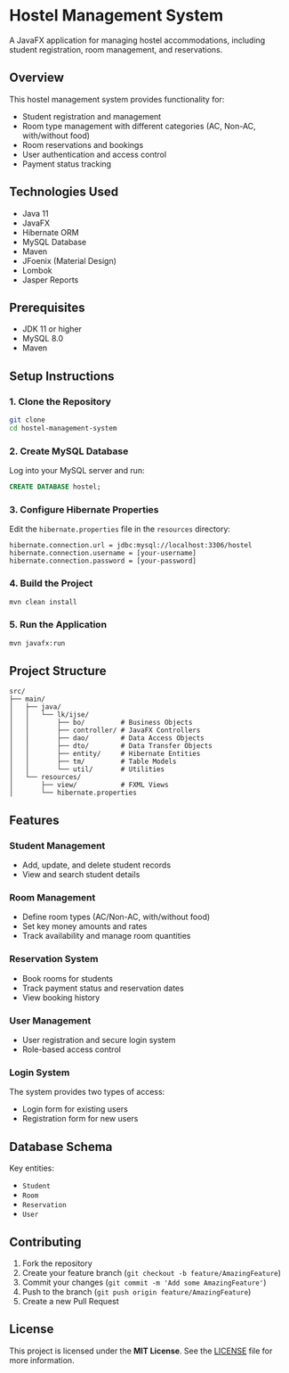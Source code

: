 # Hostel Management System

A JavaFX application for managing hostel accommodations, including student registration, room management, and reservations.

## Overview

This hostel management system provides functionality for:

- Student registration and management
- Room type management with different categories (AC, Non-AC, with/without food)
- Room reservations and bookings
- User authentication and access control
- Payment status tracking

## Technologies Used

- Java 11
- JavaFX
- Hibernate ORM
- MySQL Database
- Maven
- JFoenix (Material Design)
- Lombok
- Jasper Reports

## Prerequisites

- JDK 11 or higher
- MySQL 8.0
- Maven

## Setup Instructions

### 1. Clone the Repository

```sh
git clone 
cd hostel-management-system
```

### 2. Create MySQL Database

Log into your MySQL server and run:

```sql
CREATE DATABASE hostel;
```

### 3. Configure Hibernate Properties

Edit the `hibernate.properties` file in the `resources` directory:

```properties
hibernate.connection.url = jdbc:mysql://localhost:3306/hostel
hibernate.connection.username = [your-username]
hibernate.connection.password = [your-password]
```

### 4. Build the Project

```sh
mvn clean install
```

### 5. Run the Application

```sh
mvn javafx:run
```

## Project Structure

```
src/
├── main/
│   ├── java/
│   │   └── lk/ijse/
│   │       ├── bo/         # Business Objects
│   │       ├── controller/ # JavaFX Controllers
│   │       ├── dao/        # Data Access Objects
│   │       ├── dto/        # Data Transfer Objects
│   │       ├── entity/     # Hibernate Entities
│   │       ├── tm/         # Table Models
│   │       └── util/       # Utilities
│   └── resources/
│       ├── view/           # FXML Views
│       └── hibernate.properties
```

## Features

### Student Management

- Add, update, and delete student records
- View and search student details

### Room Management

- Define room types (AC/Non-AC, with/without food)
- Set key money amounts and rates
- Track availability and manage room quantities

### Reservation System

- Book rooms for students
- Track payment status and reservation dates
- View booking history

### User Management

- User registration and secure login system
- Role-based access control

### Login System

The system provides two types of access:

- Login form for existing users
- Registration form for new users

## Database Schema

Key entities:

- `Student`
- `Room`
- `Reservation`
- `User`

## Contributing

1. Fork the repository
2. Create your feature branch (`git checkout -b feature/AmazingFeature`)
3. Commit your changes (`git commit -m 'Add some AmazingFeature'`)
4. Push to the branch (`git push origin feature/AmazingFeature`)
5. Create a new Pull Request

## License

This project is licensed under the **MIT License**. See the [LICENSE](LICENSE) file for more information.